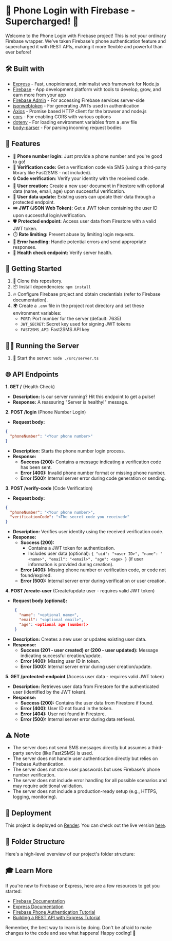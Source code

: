 # 🚀 Phone Login with Firebase - Supercharged! 🚀

Welcome to the Phone Login with Firebase project! This is not your ordinary Firebase wrapper. We've taken Firebase's phone authentication feature and supercharged it with REST APIs, making it more flexible and powerful than ever before!

## 🛠️ Built with

- [Express](https://expressjs.com/) - Fast, unopinionated, minimalist web framework for Node.js
- [Firebase](https://firebase.google.com/) - App development platform with tools to develop, grow, and earn more from your app
- [Firebase Admin](https://firebase.google.com/docs/admin/setup) - For accessing Firebase services server-side
- [jsonwebtoken](https://www.npmjs.com/package/jsonwebtoken) - For generating JWTs used in authentication
- [Axios](https://axios-http.com/) - Promise based HTTP client for the browser and node.js
- [cors](https://www.npmjs.com/package/cors) - For enabling CORS with various options
- [dotenv](https://www.npmjs.com/package/dotenv) - For loading environment variables from a .env file
- [body-parser](https://www.npmjs.com/package/body-parser) - For parsing incoming request bodies

## 🎯 Features

- 📱 **Phone number login:** Just provide a phone number and you're good to go!
- 📨 **Verification code:** Get a verification code via SMS (using a third-party library like Fast2SMS - not included).
- 🔒 **Code verification:** Verify your identity with the received code.
- 👤 **User creation:** Create a new user document in Firestore with optional data (name, email, age) upon successful verification.
- 🔄 **User data update:** Existing users can update their data through a protected endpoint.
- 🎟️ **JWT (JSON Web Token):** Get a JWT token containing the user ID upon successful login/verification.
- 🛡️ **Protected endpoint:** Access user data from Firestore with a valid JWT token.
- ⏱️ **Rate limiting:** Prevent abuse by limiting login requests.
- 🚧 **Error handling:** Handle potential errors and send appropriate responses.
- 🏥 **Health check endpoint:** Verify server health.

## 🚀 Getting Started

1. 📂 Clone this repository.
2. 📦 Install dependencies: `npm install`
3. 🔥 Configure Firebase project and obtain credentials (refer to Firebase documentation).
4. 🌍 Create a `.env` file in the project root directory and set these environment variables:
   - `PORT`: Port number for the server (default: 7635)
   - `JWT_SECRET`: Secret key used for signing JWT tokens
   - `FAST2SMS_API`: Fast2SMS API key

## 🏃‍♀️ Running the Server

1. 🚀 Start the server: `node ./src/server.ts`

## 🌐 API Endpoints

**1. GET /** (Health Check)

- **Description:** Is our server running? Hit this endpoint to get a pulse!
- **Response:** A reassuring "Server is healthy!" message.

**2. POST /login** (Phone Number Login)

- **Request body:**

```json
{
  "phoneNumber": "<Your phone number>"
}
```

- **Description:** Starts the phone number login process.
- **Response:**
  - **Success (200):** Contains a message indicating a verification code has been sent.
  - **Error (400):** Invalid phone number format or missing phone number.
  - **Error (500):** Internal server error during code generation or sending.

**3. POST /verify-code** (Code Verification)

- **Request body:**

```json
{
  "phoneNumber": "<Your phone number>",
  "verificationCode": "<The secret code you received>"
}
```

- **Description:** Verifies user identity using the received verification code.
- **Response:**
  - **Success (200):**
    - Contains a JWT token for authentication.
    - Includes user data (optional): `{ "uid": "<user ID>", "name": "<name>", "email": "<email>", "age": <age> }` (if user information is provided during creation).
  - **Error (400):** Missing phone number or verification code, or code not found/expired.
  - **Error (500):** Internal server error during verification or user creation.

**4. POST /create-user** (Create/update user - requires valid JWT token)

- **Request body (optional):**

```json
    {
      "name": "<optional name>",
      "email": "<optional email>",
      "age": <optional age (number)>
    }
```

- **Description:** Creates a new user or updates existing user data.
- **Response:**
  - **Success (201 - user created) or (200 - user updated):** Message indicating successful creation/update.
  - **Error (400):** Missing user ID in token.
  - **Error (500):** Internal server error during user creation/update.

**5. GET /protected-endpoint** (Access user data - requires valid JWT token)

- **Description:** Retrieves user data from Firestore for the authenticated user (identified by the JWT token).
- **Response:**
  - **Success (200):** Contains the user data from Firestore if found.
  - **Error (400):** User ID not found in the token.
  - **Error (404):** User not found in Firestore.
  - **Error (500):** Internal server error during data retrieval.

## ⚠️ Note

- The server does not send SMS messages directly but assumes a third-party service (like Fast2SMS) is used.
- The server does not handle user authentication directly but relies on Firebase Authentication.
- The server does not store user passwords but uses Firebase's phone number verification.
- The server does not include error handling for all possible scenarios and may require additional validation.
- The server does not include a production-ready setup (e.g., HTTPS, logging, monitoring).

## 🚀 Deployment

This project is deployed on [Render](https://render.com/). You can check out the live version [here](link-to-live-version).

## 📂 Folder Structure

Here's a high-level overview of our project's folder structure:

## 🎓 Learn More

If you're new to Firebase or Express, here are a few resources to get you started:

- [Firebase Documentation](https://firebase.google.com/docs)
- [Express Documentation](https://expressjs.com/)
- [Firebase Phone Authentication Tutorial](link-to-tutorial)
- [Building a REST API with Express Tutorial](link-to-tutorial)

Remember, the best way to learn is by doing. Don't be afraid to make changes to the code and see what happens! Happy coding! 🚀
